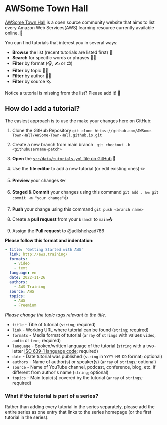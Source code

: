 # AWSome Town Hall

[AWSome Town Hall](https://awsome-town-hall.github.io/) is a open source community website that aims to list every
Amazon Web Services(AWS) learning resource currently available online. 🎉

You can find tutorials that interest you in several ways:

- **Browse** the list (recent tutorials are listed first) 👀
- **Search** for specific words or phrases 🕵️‍♀️
- **Filter** by format (🎧, ✍️ or 📺)
- **Filter** by topic 🤷‍♂️
- **Filter** by author 👩‍🏫
- **Filter** by source 🗞️

Notice a tutorial is missing from the list? Please add it! 🙏

## How do I add a tutorial?

The easiest approach is to use the make your changes here on GitHub:

1. Clone the GitHub Repository ``git clone https://github.com/AWSome-Town-Hall/AWSome-Town-Hall.github.io.git ``

2. Create a new branch from main branch `` git checkout -b <githubusername-patch>``

3. **Open** the [`src/data/tutorials.yml` file on GitHub](https://github.com/AWSome-Town-Hall/AWSome-Town-Hall.github.io/blob/main/src/data/tutorials.yml) 📂
2. Use the **file editor** to add a new tutorial (or edit existing ones) ✏️
3. **Preview** your changes 👓
4. **Staged & Commit** your changes using this command ``git add . && git commit -m "your change"``👍
5. **Push** your change using this command ``git push <branch name>``
5. Create a **pull request** from your ``branch`` to ``main``📤
5. Assign the **Pull request** to @adilshehzad786

**Please follow this format and indentation:**

```yaml
- title: 'Getting Started with AWS'
  link: http://aws.training/
  formats:
    - video
    - text
  language: en
  date: 2022-11-26
  authors:
    - AWS Training
  source: AWS
  topics:
    - AWS
    - Freemium
```
_Please change the topic tags relevant to the title._   

- `title` - Title of tutorial (`string`; required)
- `link` - Working URL where tutorial can be found (`string`; required)
- `formats` - Media format of tutorial (`array` of `strings` with values `video`,
  `audio` or `text`; required)
- `language` - Spoken/written language of the tutorial (`string` with a two-letter
  [ISO 639-1 language code](https://en.wikipedia.org/wiki/List_of_ISO_639-1_codes);
  required)
- `date` - Date tutorial was published (`string` in `YYYY-MM-DD` format; optional)
- `authors` - Name of author(s) or speaker(s) (`array` of `strings`; optional)
- `source` - Name of YouTube channel, podcast, conference, blog, etc. if different from
  author's name (`string`; optional)
- `topics` - Main topic(s) covered by the tutorial (`array` of `strings`; required)

### What if the tutorial is part of a series?

Rather than adding every tutorial in the series separately, please add the entire series
as one entry that links to the series homepage (or the first tutorial in the series).

